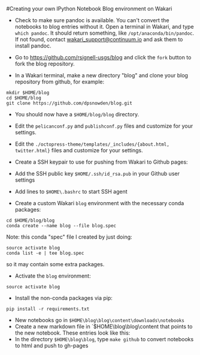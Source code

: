 #Creating your own IPython Notebook Blog environment on Wakari

* Check to make sure pandoc is available.  You can't convert the notebooks to blog entries without it. Open a terminal in Wakari, and type `which pandoc`.  It should return something, like `/opt/anaconda/bin/pandoc`.   If not found, contact  wakari_support@continuum.io and ask them to install pandoc.

* Go to https://github.com/rsignell-usgs/blog and click the `fork` button to fork the blog repository.
* In a Wakari terminal, make a new directory "blog" and clone your blog repository from github, for example:
```
mkdir $HOME/blog
cd $HOME/blog
git clone https://github.com/dpsnowden/blog.git
```

* You should now have a `$HOME/blog/blog` directory.
* Edit the `pelicanconf.py` and `publishconf.py` files and customize for your settings. 
* Edit the `./octopress-theme/templates/_includes/{about.html, twitter.html}` files and customize for your settings.

* Create a SSH keypair to use for pushing from Wakari to Github pages:
* Add the SSH public key `$HOME/.ssh/id_rsa.pub` in your Github user settings
* Add lines to `$HOME\.bashrc` to start SSH agent

* Create a custom Wakari `blog` environment with the necessary conda packages:
```
cd $HOME/blog/blog
conda create --name blog --file blog.spec
```
Note: this conda "spec" file I created by just doing: 
```
source activate blog
conda list -e | tee blog.spec
```
so it may contain some extra packages.

* Activate the `blog` environment:  
```
source activate blog
```

* Install the non-conda packages via pip:
```
pip install -r requirements.txt
```

* New notebooks go in `$HOME\blog\blog\content\downloads\notebooks`
* Create a new markdown file in `$HOME\blog\blog\content that points to the new notebook.  These entries look like this:
* In the directory `$HOME\blog\blog`, type `make github` to convert notebooks to html and push to gh-pages
